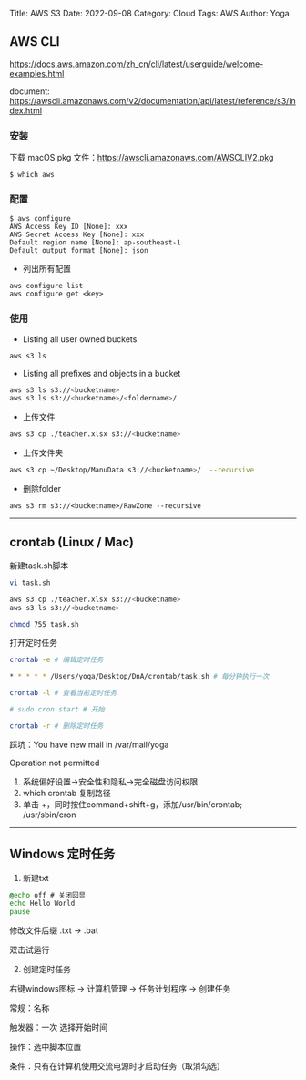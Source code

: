 Title: AWS S3
Date: 2022-09-08
Category: Cloud
Tags: AWS
Author: Yoga

## AWS CLI

https://docs.aws.amazon.com/zh_cn/cli/latest/userguide/welcome-examples.html

document: https://awscli.amazonaws.com/v2/documentation/api/latest/reference/s3/index.html

### 安装

下载 macOS pkg 文件：https://awscli.amazonaws.com/AWSCLIV2.pkg

```
$ which aws
```

### 配置

```
$ aws configure
AWS Access Key ID [None]: xxx
AWS Secret Access Key [None]: xxx
Default region name [None]: ap-southeast-1
Default output format [None]: json
```
* 列出所有配置
```
aws configure list
aws configure get <key>
```

### 使用

* Listing all user owned buckets
```bash
aws s3 ls
```
* Listing all prefixes and objects in a bucket
```bash
aws s3 ls s3://<bucketname>
aws s3 ls s3://<bucketname>/<foldername>/
```

* 上传文件
```bash
aws s3 cp ./teacher.xlsx s3://<bucketname>
```

* 上传文件夹
```bash
aws s3 cp ~/Desktop/ManuData s3://<bucketname>/  --recursive
```

* 删除folder
```
aws s3 rm s3://<bucketname>/RawZone --recursive
```
___

## crontab (Linux / Mac)

新建task.sh脚本
```bash
vi task.sh

aws s3 cp ./teacher.xlsx s3://<bucketname>
aws s3 ls s3://<bucketname>

chmod 755 task.sh
```

打开定时任务
```bash
crontab -e # 编辑定时任务

* * * * * /Users/yoga/Desktop/DnA/crontab/task.sh # 每分钟执行一次

crontab -l # 查看当前定时任务

# sudo cron start # 开始

crontab -r # 删除定时任务
```

踩坑：You have new mail in /var/mail/yoga

Operation not permitted

1. 系统偏好设置->安全性和隐私->完全磁盘访问权限
2. which crontab 复制路径
3. 单击 +，同时按住command+shift+g，添加/usr/bin/crontab; /usr/sbin/cron

---

## Windows 定时任务

1. 新建txt

```bat
@echo off # 关闭回显
echo Hello World
pause
```
修改文件后缀 .txt -> .bat

双击试运行

2. 创建定时任务

右键windows图标 -> 计算机管理 -> 任务计划程序 -> 创建任务

常规：名称

触发器：一次 选择开始时间

操作：选中脚本位置

条件：只有在计算机使用交流电源时才启动任务（取消勾选）